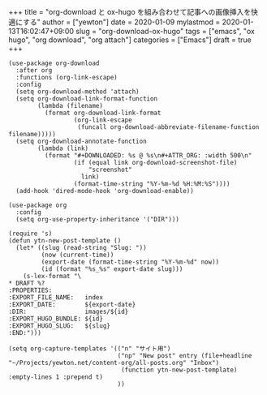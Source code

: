 +++
title = "org-download と ox-hugo を組み合わせて記事への画像挿入を快適にする"
author = ["yewton"]
date = 2020-01-09
mylastmod = 2020-01-13T16:02:47+09:00
slug = "org-download-ox-hugo"
tags = ["emacs", "ox hugo", "org download", "org attach"]
categories = ["Emacs"]
draft = true
+++

```emacs-lisp
(use-package org-download
  :after org
  :functions (org-link-escape)
  :config
  (setq org-download-method 'attach)
  (setq org-download-link-format-function
        (lambda (filename)
          (format org-download-link-format
                  (org-link-escape
                   (funcall org-download-abbreviate-filename-function filename)))))
  (setq org-download-annotate-function
        (lambda (link)
          (format "#+DOWNLOADED: %s @ %s\n#+ATTR_ORG: :width 500\n"
                  (if (equal link org-download-screenshot-file)
                      "screenshot"
                    link)
                  (format-time-string "%Y-%m-%d %H:%M:%S"))))
  (add-hook 'dired-mode-hook 'org-download-enable))

(use-package org
  :config
  (setq org-use-property-inheritance '("DIR")))

(require 's)
(defun ytn-new-post-template ()
  (let* ((slug (read-string "Slug: "))
         (now (current-time))
         (export-date (format-time-string "%Y-%m-%d" now))
         (id (format "%s_%s" export-date slug)))
    (s-lex-format "\
* DRAFT %?
:PROPERTIES:
:EXPORT_FILE_NAME:   index
:EXPORT_DATE:        ${export-date}
:DIR:                images/${id}
:EXPORT_HUGO_BUNDLE: ${id}
:EXPORT_HUGO_SLUG:   ${slug}
:END:")))

(setq org-capture-templates '(("n" "サイト用")
                              ("np" "New post" entry (file+headline "~/Projects/yewton.net/content-org/all-posts.org" "Inbox")
                               (function ytn-new-post-template) :empty-lines 1 :prepend t)
                              ))
```
